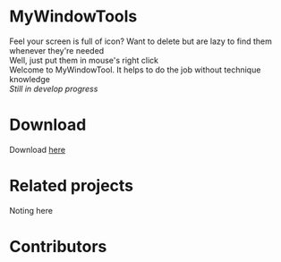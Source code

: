 # MyWindowTools
Feel your screen is full of icon?
Want to delete but are lazy to find them whenever they're needed<br>
Well, just put them in mouse's right click<br>
Welcome to MyWindowTool. It helps to do the job without technique knowledge<br>
*Still in develop progress*

# Download<br>
Download [here]
# Related projects<br>
Noting here

# Contributors<br>



[here]: https://drive.google.com/open?id=1lSZHZfddkvKLNa7YeSUft2aEjyAyOBds
